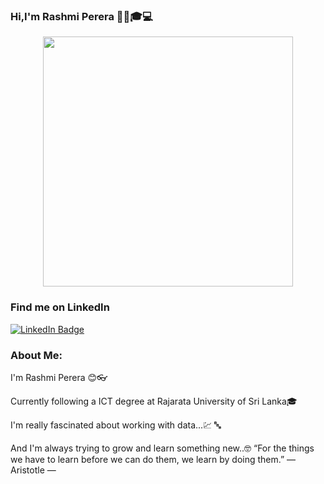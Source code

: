 ### Hi,I'm Rashmi Perera 💫👩🎓💻

<div id="header" align="center">
  <img src="https://media.giphy.com/media/hpXdHPfFI5wTABdDx9/giphy.gif" width="400"/>
</div>

### Find me on LinkedIn
<div id="badges">
  <div alin="center">
  <a href="https://www.linkedin.com/in/rashmi-perera-988632190/">
    <img src="https://img.shields.io/badge/LinkedIn-blue?style=for-the-badge&logo=linkedin&logoColor=white" alt="LinkedIn Badge"/>
  </a>
  </div>
</div>


### About Me:

I'm Rashmi Perera 😊👓

Currently following a ICT degree at Rajarata University of Sri Lanka🎓

I'm really fascinated about working with data...💹 🔤

And I'm always trying to grow and learn something new..🤓
“For the things we have to learn before we can do them, we learn by doing them.”
― Aristotle ―

### 
